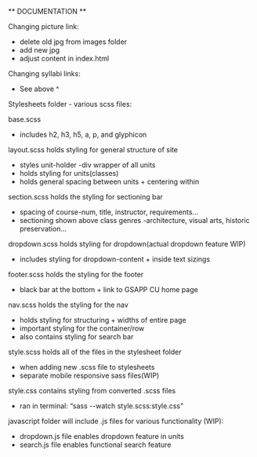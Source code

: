 ** DOCUMENTATION **

Changing picture link:
  - delete old jpg from images folder
  - add new jpg
  - adjust content in index.html 

Changing syllabi links:
  - See above ^

Stylesheets folder - various scss files:

base.scss 
  - includes h2, h3, h5, a, p, and glyphicon

layout.scss holds styling for general structure of site
  - styles unit-holder -div wrapper of all units
  - holds styling for units(classes) 
  - holds general spacing between units + centering within

section.scss holds the styling for sectioning bar
  - spacing of course-num, title, instructor, requirements… 
  - sectioning shown above class genres -architecture, visual arts, historic preservation…

dropdown.scss holds styling for dropdown(actual dropdown feature WIP)
  - includes styling for dropdown-content + inside text sizings

footer.scss holds the styling for the footer
  - black bar at the bottom + link to GSAPP CU home page

nav.scss holds the styling for the nav
  - holds styling for structuring + widths of entire page
  - important styling for the container/row 
  - also contains styling for search bar

style.scss holds all of the files in the stylesheet folder
  - when adding new .scss file to stylesheets
  - separate mobile responsive sass files(WIP)

style.css contains styling from converted .scss files
  - ran in terminal: “sass --watch style.scss:style.css"

javascript folder will include .js files for various functionality (WIP):
  - dropdown.js file enables dropdown feature in units
  - search.js file enables functional search feature 
